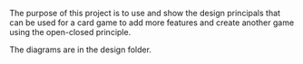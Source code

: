 The purpose of this project is to use and show the design principals that can be used for a card game to add more features and create another game using the open-closed principle.

The diagrams are in the design folder.
